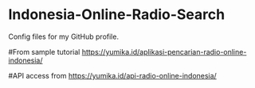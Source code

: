 # Indonesia-Online-Radio-Search
Config files for my GitHub profile.

#From sample tutorial 
https://yumika.id/aplikasi-pencarian-radio-online-indonesia/

#API access from 
https://yumika.id/api-radio-online-indonesia/
